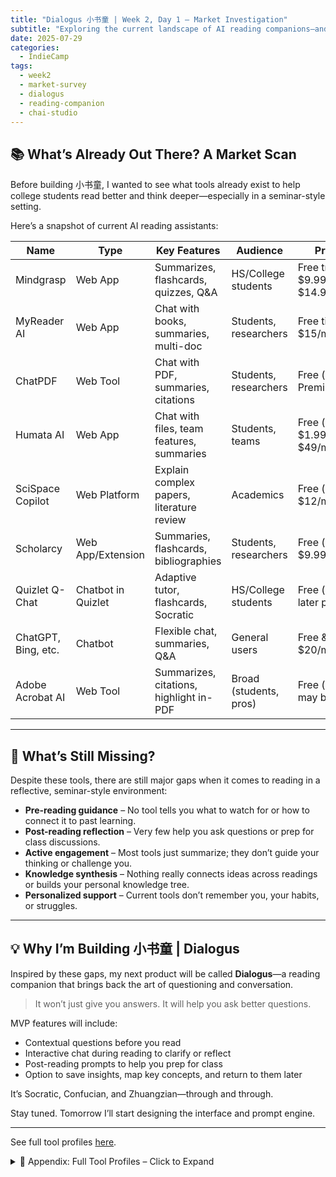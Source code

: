 ```yaml
---
title: "Dialogus 小书童 | Week 2, Day 1 – Market Investigation"
subtitle: "Exploring the current landscape of AI reading companions—and why I’m building my own"
date: 2025-07-29
categories:
  - IndieCamp
tags:
  - week2
  - market-survey
  - dialogus
  - reading-companion
  - chai-studio
---
```


## 📚 What’s Already Out There? A Market Scan

Before building 小书童, I wanted to see what tools already exist to help college students read better and think deeper—especially in a seminar-style setting.

Here’s a snapshot of current AI reading assistants:

<table>
  <thead>
    <tr>
      <th>Name</th>
      <th>Type</th>
      <th>Key Features</th>
      <th>Audience</th>
      <th>Pricing</th>
    </tr>
  </thead>
  <tbody>
    <tr>
      <td>Mindgrasp</td>
      <td>Web App</td>
      <td>Summarizes, flashcards, quizzes, Q&A</td>
      <td>HS/College students</td>
      <td>Free trial, then $9.99–$14.99/month</td>
    </tr>
    <tr>
      <td>MyReader AI</td>
      <td>Web App</td>
      <td>Chat with books, summaries, multi-doc</td>
      <td>Students, researchers</td>
      <td>Free tier; $6–$15/month</td>
    </tr>
    <tr>
      <td>ChatPDF</td>
      <td>Web Tool</td>
      <td>Chat with PDF, summaries, citations</td>
      <td>Students, researchers</td>
      <td>Free (limited); Premium tier</td>
    </tr>
    <tr>
      <td>Humata AI</td>
      <td>Web App</td>
      <td>Chat with files, team features, summaries</td>
      <td>Students, teams</td>
      <td>Free (limited); $1.99–$49/month</td>
    </tr>
    <tr>
      <td>SciSpace Copilot</td>
      <td>Web Platform</td>
      <td>Explain complex papers, literature review</td>
      <td>Academics</td>
      <td>Free (limited); $12/month</td>
    </tr>
    <tr>
      <td>Scholarcy</td>
      <td>Web App/Extension</td>
      <td>Summaries, flashcards, bibliographies</td>
      <td>Students, researchers</td>
      <td>Free (limited); $9.99/month</td>
    </tr>
    <tr>
      <td>Quizlet Q-Chat</td>
      <td>Chatbot in Quizlet</td>
      <td>Adaptive tutor, flashcards, Socratic</td>
      <td>HS/College students</td>
      <td>Free (beta); later premium</td>
    </tr>
    <tr>
      <td>ChatGPT, Bing, etc.</td>
      <td>Chatbot</td>
      <td>Flexible chat, summaries, Q&A</td>
      <td>General users</td>
      <td>Free & $20/month</td>
    </tr>
    <tr>
      <td>Adobe Acrobat AI</td>
      <td>Web Tool</td>
      <td>Summarizes, citations, highlight in-PDF</td>
      <td>Broad (students, pros)</td>
      <td>Free (online); may bundle</td>
    </tr>
  </tbody>
</table>

---

## 🚧 What’s Still Missing?

Despite these tools, there are still major gaps when it comes to reading in a reflective, seminar-style environment:

- **Pre-reading guidance** – No tool tells you what to watch for or how to connect it to past learning.
- **Post-reading reflection** – Very few help you ask questions or prep for class discussions.
- **Active engagement** – Most tools just summarize; they don’t guide your thinking or challenge you.
- **Knowledge synthesis** – Nothing really connects ideas across readings or builds your personal knowledge tree.
- **Personalized support** – Current tools don’t remember you, your habits, or struggles.

---

## 💡 Why I’m Building 小书童 | Dialogus

Inspired by these gaps, my next product will be called **Dialogus**—a reading companion that brings back the art of questioning and conversation.

> It won’t just give you answers. It will help you ask better questions.

MVP features will include:
- Contextual questions before you read
- Interactive chat during reading to clarify or reflect
- Post-reading prompts to help you prep for class
- Option to save insights, map key concepts, and return to them later

It’s Socratic, Confucian, and Zhuangzian—through and through.

Stay tuned. Tomorrow I’ll start designing the interface and prompt engine.

---

See full tool profiles [here](#appendix-detailed-profiles-of-current-ai-reading-tools).
<details>
<summary>📖 Appendix: Full Tool Profiles – Click to Expand</summary>

<br>

### 🔸 Mindgrasp  
**Type & Target:** Web app for high school and college students.  
**Key Features:** Summarizes PDFs, generates flashcards, quizzes, and answers questions. Integrates with LMS systems like Canvas.  
**Pricing:** Free trial, then $9.99–$14.99/month.  
**Strengths:** Great for saving time; turns dense texts into manageable, study-ready formats. LMS integration is a bonus.  
**Limitations:** Primarily reactive—it responds to what you upload but doesn’t proactively guide thinking or discussion.  

---

### 🔸 MyReader AI  
**Type & Target:** Web app aimed at students, researchers, and professionals.  
**Key Features:** Upload and chat with books, papers, YouTube lectures. Supports multi-document queries and audio playback.  
**Pricing:** Free tier (~100 pages, 5 queries/day), Lite $6/month, Pro $15/month.  
**Strengths:** Strong comprehension support. Useful for on-the-go listening. Good citation referencing.  
**Limitations:** Lacks structured prompts or reflection questions. Upload limits on the free tier.  

---

### 🔸 ChatPDF  
**Type & Target:** Web tool for students and researchers.  
**Key Features:** Upload a PDF and interact with it via AI-generated summaries and Q&A. Multi-file folders and multilingual support.  
**Pricing:** Free (2 PDFs/day), paid version with expanded access.  
**Strengths:** Excellent for skimming or referencing specific sections. Quick, low-friction use.  
**Limitations:** No deep questioning or post-reading synthesis. Purely text-bound; no external context.  

---

### 🔸 Humata AI  
**Type & Target:** Web app used by students and teams working on documents.  
**Key Features:** Chat with files, summarize, compare across documents, team sharing and collaboration.  
**Pricing:** Free for 60 pages/month; Student $1.99/mo; Expert $9.99/mo; Team $49/user/mo.  
**Strengths:** Fast info extraction. Cites sources clearly. Team-ready.  
**Limitations:** Focused on access not pedagogy. Responses are formal, not reflective.  

---

### 🔸 SciSpace Copilot  
**Type & Target:** Web platform for academics and advanced students.  
**Key Features:** Reads and explains PDFs (incl. math), literature search, connects to prior research.  
**Pricing:** Free tier; Premium $12/month.  
**Strengths:** Excellent for complex research papers and STEM learning.  
**Limitations:** Learning curve. Less helpful with literary or open-ended texts.  

---

### 🔸 Scholarcy  
**Type & Target:** Web app & browser extension for undergrad to PhD.  
**Key Features:** Creates summary flashcards, highlights claims, exports references.  
**Pricing:** Free limited; Premium $9.99/month.  
**Strengths:** Excellent pre-reading prep. Flashcards encourage active recall.  
**Limitations:** No chat. Best for structured content, not deep reflection.  

---

### 🔸 Quizlet Q-Chat  
**Type & Target:** Chatbot in Quizlet for HS/college learners.  
**Key Features:** Adaptive tutor, flashcards, Socratic questioning.  
**Pricing:** Free beta; likely premium later.  
**Strengths:** Encourages recall, feels friendly.  
**Limitations:** Works best with Quizlet sets and factual material.  

---

### 🔸 ChatGPT, Bing, Bard  
**Type & Target:** General AI chatbots widely used by students.  
**Key Features:** Summarization, Q&A, discussion simulation.  
**Pricing:** Free + $20/month (ChatGPT Plus).  
**Strengths:** Extremely flexible. Can simulate a class discussion.  
**Limitations:** Needs prompting, can hallucinate, lacks structure.  

---

### 🔸 Adobe Acrobat AI  
**Type & Target:** PDF tool for students & professionals.  
**Key Features:** Summarizes, answers questions, highlights text.  
**Pricing:** Free online; may become bundled.  
**Strengths:** Clean UI, good for navigating long PDFs.  
**Limitations:** Purely extractive. Doesn’t provoke reflection or synthesis.  

</details>
